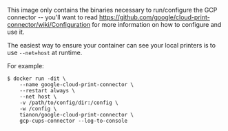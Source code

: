 This image only contains the binaries necessary to run/configure the GCP connector -- you'll want to read https://github.com/google/cloud-print-connector/wiki/Configuration for more information on how to configure and use it.

The easiest way to ensure your container can see your local printers is to use `--net=host` at runtime.

For example:

```console
$ docker run -dit \
	--name google-cloud-print-connector \
	--restart always \
	--net host \
	-v /path/to/config/dir:/config \
	-w /config \
	tianon/google-cloud-print-connector \
	gcp-cups-connector --log-to-console
```
